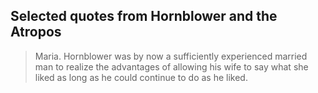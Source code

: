 ## Selected quotes from Hornblower and the Atropos

> Maria. Hornblower was by now a sufficiently experienced married man to
> realize the advantages of allowing his wife to say what she liked as long
> as he could continue to do as he liked.
